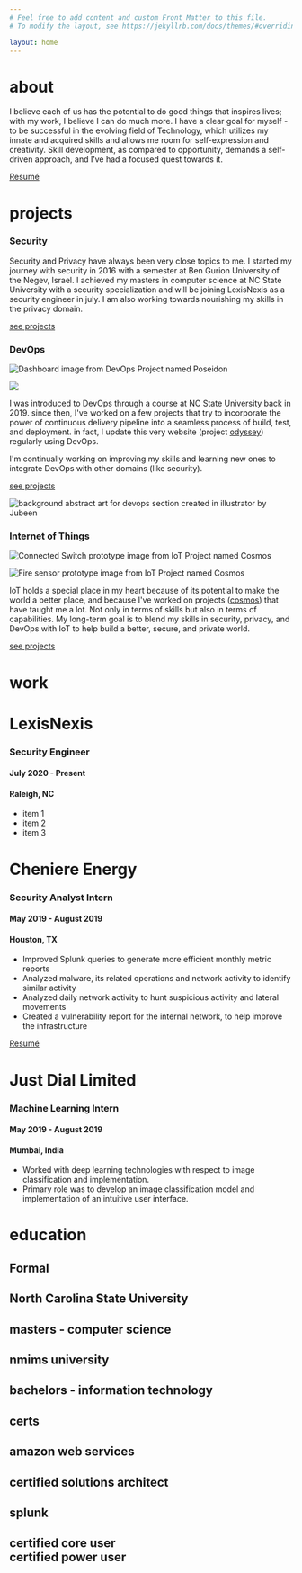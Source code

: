 ```yaml
---
# Feel free to add content and custom Front Matter to this file.
# To modify the layout, see https://jekyllrb.com/docs/themes/#overriding-theme-defaults

layout: home
---
```

      

about
=====

I believe each of us has the potential to do good things that inspires lives; with my work, I believe I can do much more. I have a clear goal for myself - to be successful in the evolving field of Technology, which utilizes my innate and acquired skills and allows me room for self-expression and creativity. Skill development, as compared to opportunity, demands a self-driven approach, and I’ve had a focused quest towards it.

[Resumé](https://project-odyssey.s3.us-east-2.amazonaws.com/Odyssey-Resources/Resume/JubeenShah-Resume.pdf)


projects
========

### Security

Security and Privacy have always been very close topics to me. I started my journey with security in 2016 with a semester at Ben Gurion University of the Negev, Israel. I achieved my masters in computer science at NC State University with a security specialization and will be joining LexisNexis as a security engineer in july. I am also working towards nourishing my skills in the privacy domain.

[see projects](./projects/security.html)


### DevOps

![Dashboard image from DevOps Project named Poseidon](https://project-odyssey.s3.us-east-2.amazonaws.com/22d27973b298ca363a72590a46d26d65.png)

![](https://project-odyssey.s3.us-east-2.amazonaws.com/9e27bf0382944aa66e5e702bc04bfb2b.png)

I was introduced to DevOps through a course at NC State University back in 2019. since then, I've worked on a few projects that try to incorporate the power of continuous delivery pipeline into a seamless process of build, test, and deployment. in fact, I update this very website (project [odyssey](./projects/devops/2020-06-06-odyssey.markdown)) regularly using DevOps.  
  
I'm continually working on improving my skills and learning new ones to integrate DevOps with other domains (like security).

[see projects](./projects/02-devops.markdown)

![background abstract art for devops section created in illustrator by Jubeen](https://project-odyssey.s3.us-east-2.amazonaws.com/7abaf6ecc40238c3064cac1fb23b6546.svg)


### Internet of Things

![Connected Switch prototype image from IoT Project named Cosmos](https://project-odyssey.s3.us-east-2.amazonaws.com/6e2f522020f46a07cb072ce2dfcccc2c.jpg)

![Fire sensor prototype image from IoT Project named Cosmos](https://project-odyssey.s3.us-east-2.amazonaws.com/ae21b8dc4ac25e36b0dfe0cb901fe0d4.jpg)

IoT holds a special place in my heart because of its potential to make the world a better place, and because I've worked on projects ([cosmos](./projects/iot/2017-11-02cosmos.markdown)) that have taught me a lot. Not only in terms of skills but also in terms of capabilities. My long-term goal is to blend my skills in security, privacy, and DevOps with IoT to help build a better, secure, and private world.

[see projects](./projects/03-iot.markdown)

work
====

LexisNexis
==========

### Security Engineer

#### July 2020 - Present

#### Raleigh, NC

*   item 1
*   item 2
*   item 3

Cheniere Energy
===============

### Security Analyst Intern

#### May 2019 - August 2019

#### Houston, TX

*   Improved Splunk queries to generate more efficient monthly metric reports
*   Analyzed malware, its related operations and network activity to identify similar activity
*   Analyzed daily network activity to hunt suspicious activity and lateral movements
*   Created a vulnerability report for the internal network, to help improve the infrastructure

[Resumé](https://project-odyssey.s3.us-east-2.amazonaws.com/Odyssey-Resources/Resume/JubeenShah-Resume.pdf)

Just Dial Limited
=================

### Machine Learning Intern

#### May 2019 - August 2019

#### Mumbai, India

*   Worked with deep learning technologies with respect to image classification and implementation.
*   Primary role was to develop an image classification model and implementation of an intuitive user interface.

education
=========

[](./education/formal.markdown)

Formal
------

North Carolina State University
-------------------------------

**masters -** computer science
------------------------------

nmims university
----------------

**bachelors -** information technology
--------------------------------------

[](./education/certifications.markdown)

certs
-----

amazon web services
-------------------

certified solutions architect
-----------------------------

splunk
------

certified core user  
certified power user
------------------------------------------

[](./education/pursuing.markdown)

